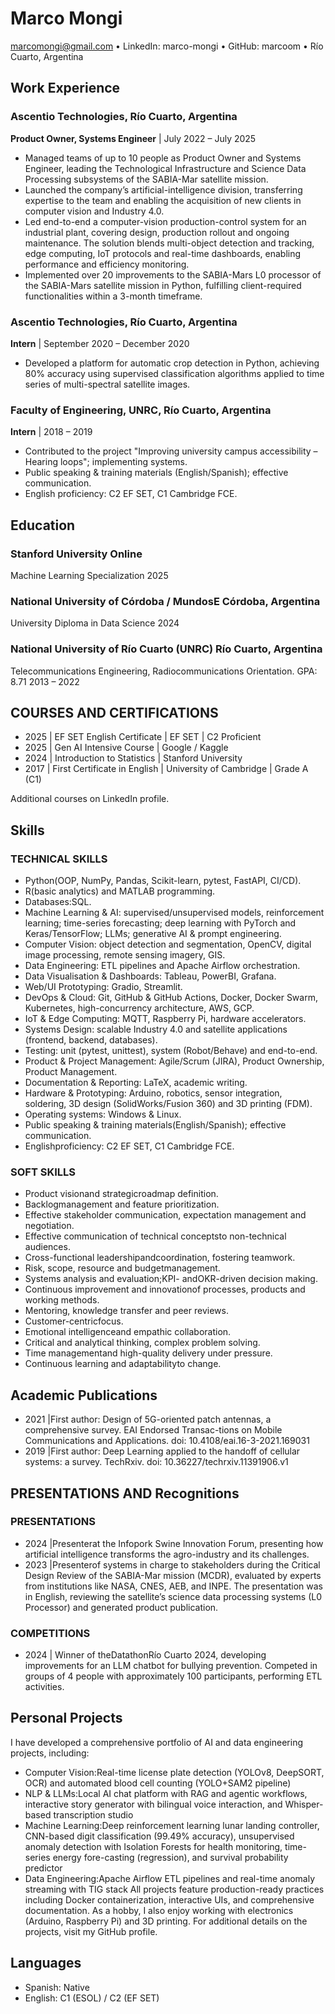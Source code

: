 # Marco Mongi
marcomongi@gmail.com • LinkedIn: marco-mongi • GitHub: marcoom • Río Cuarto, Argentina

## Work Experience

### Ascentio Technologies, Río Cuarto, Argentina
**Product Owner, Systems Engineer** | July 2022 – July 2025
- Managed teams of up to 10 people as Product Owner and Systems Engineer, leading the Technological Infrastructure and Science Data Processing subsystems of the SABIA-Mar satellite mission.
- Launched the company’s artificial-intelligence division, transferring expertise to the team and enabling the acquisition of new clients in computer vision and Industry 4.0.
- Led end-to-end a computer-vision production-control system for an industrial plant, covering design, production rollout and ongoing maintenance. The solution blends multi-object detection and tracking, edge computing, IoT protocols and real-time dashboards, enabling performance and efficiency monitoring.
- Implemented over 20 improvements to the SABIA-Mars L0 processor of the SABIA-Mars satellite mission in Python, fulfilling client-required functionalities within a 3-month timeframe.

### Ascentio Technologies, Río Cuarto, Argentina
**Intern** | September 2020 – December 2020
- Developed a platform for automatic crop detection in Python, achieving 80% accuracy using supervised classification algorithms applied to time series of multi-spectral satellite images.

### Faculty of Engineering, UNRC, Río Cuarto, Argentina
**Intern** | 2018 – 2019
- Contributed to the project "Improving university campus accessibility – Hearing loops"; implementing systems.
- Public speaking & training materials (English/Spanish); effective communication.
- English proficiency: C2 EF SET, C1 Cambridge FCE.

## Education

### Stanford University Online
Machine Learning Specialization 2025

### National University of Córdoba / MundosE Córdoba, Argentina
University Diploma in Data Science 2024

### National University of Río Cuarto (UNRC) Río Cuarto, Argentina
Telecommunications Engineering, Radiocommunications Orientation. GPA: 8.71 2013 – 2022

## COURSES AND CERTIFICATIONS

- 2025 | EF SET English Certificate | EF SET | C2 Proficient
- 2025 | Gen AI Intensive Course | Google / Kaggle
- 2024 | Introduction to Statistics | Stanford University
- 2017 | First Certificate in English | University of Cambridge | Grade A (C1)

Additional courses on LinkedIn profile.

## Skills

### TECHNICAL SKILLS
- Python(OOP, NumPy, Pandas, Scikit-learn, pytest, FastAPI, CI/CD).
- R(basic analytics) and MATLAB programming.
- Databases:SQL.
- Machine Learning & AI: supervised/unsupervised models, reinforcement learning; time-series forecasting; deep learning with PyTorch and Keras/TensorFlow; LLMs; generative AI & prompt engineering.
- Computer Vision: object detection and segmentation, OpenCV, digital image processing, remote sensing imagery, GIS.
- Data Engineering: ETL pipelines and Apache Airflow orchestration.
- Data Visualisation & Dashboards: Tableau, PowerBI, Grafana.
- Web/UI Prototyping: Gradio, Streamlit.
- DevOps & Cloud: Git, GitHub & GitHub Actions, Docker, Docker Swarm, Kubernetes, high-concurrency architecture, AWS, GCP.
- IoT & Edge Computing: MQTT, Raspberry Pi, hardware accelerators.
- Systems Design: scalable Industry 4.0 and satellite applications (frontend, backend, databases).
- Testing: unit (pytest, unittest), system (Robot/Behave) and end-to-end.
- Product & Project Management: Agile/Scrum (JIRA), Product Ownership, Product Management.
- Documentation & Reporting: LaTeX, academic writing.
- Hardware & Prototyping: Arduino, robotics, sensor integration, soldering, 3D design (SolidWorks/Fusion 360) and 3D printing (FDM).
- Operating systems: Windows & Linux.
- Public speaking & training materials(English/Spanish); effective communication.
- Englishproficiency: C2 EF SET, C1 Cambridge FCE.

### SOFT SKILLS
- Product visionand strategicroadmap definition.
- Backlogmanagement and feature prioritization.
- Effective stakeholder communication, expectation management and negotiation.
- Effective communication of technical conceptsto non-technical audiences.
- Cross-functional leadershipandcoordination, fostering teamwork.
- Risk, scope, resource and budgetmanagement.
- Systems analysis and evaluation;KPI- andOKR-driven decision making.
- Continuous improvement and innovationof processes, products and working methods.
- Mentoring, knowledge transfer and peer reviews.
- Customer-centricfocus.
- Emotional intelligenceand empathic collaboration.
- Critical and analytical thinking, complex problem solving.
- Time managementand high-quality delivery under pressure.
- Continuous learning and adaptabilityto change.

## Academic Publications

- 2021 |First author: Design of 5G-oriented patch antennas, a comprehensive survey. EAI Endorsed Transac-tions on Mobile Communications and Applications. doi: 10.4108/eai.16-3-2021.169031
- 2019 |First author: Deep Learning applied to the handoff of cellular systems: a survey. TechRxiv. doi: 10.36227/techrxiv.11391906.v1

## PRESENTATIONS AND Recognitions

### PRESENTATIONS
- 2024 |Presenterat the Infopork Swine Innovation Forum, presenting how artificial intelligence transforms the agro-industry and its challenges.
- 2023 |Presenterof systems in charge to stakeholders during the Critical Design Review of the SABIA-Mar mission (MCDR), evaluated by experts from institutions like NASA, CNES, AEB, and INPE. The presentation was in English, reviewing the satellite’s science data processing systems (L0 Processor) and generated product publication.

### COMPETITIONS
- 2024 | Winner of theDatathonRío Cuarto 2024, developing improvements for an LLM chatbot for bullying prevention. Competed in groups of 4 people with approximately 100 participants, performing ETL activities.

## Personal Projects
I have developed a comprehensive portfolio of AI and data engineering projects, including:
- Computer Vision:Real-time license plate detection (YOLOv8, DeepSORT, OCR) and automated blood cell counting (YOLO+SAM2 pipeline)
- NLP & LLMs:Local AI chat platform with RAG and agentic workflows, interactive story generator with bilingual voice interaction, and Whisper-based transcription studio
- Machine Learning:Deep reinforcement learning lunar landing controller, CNN-based digit classification (99.49% accuracy), unsupervised anomaly detection with Isolation Forests for health monitoring, time-series energy fore-casting (regression), and survival probability predictor
- Data Engineering:Apache Airflow ETL pipelines and real-time anomaly streaming with TIG stack
All projects feature production-ready practices including Docker containerization, interactive UIs, and comprehensive documentation. As a hobby, I also enjoy working with electronics (Arduino, Raspberry Pi) and 3D printing. For additional details on the projects, visit my GitHub profile.

## Languages
- Spanish: Native
- English: C1 (ESOL) / C2 (EF SET)